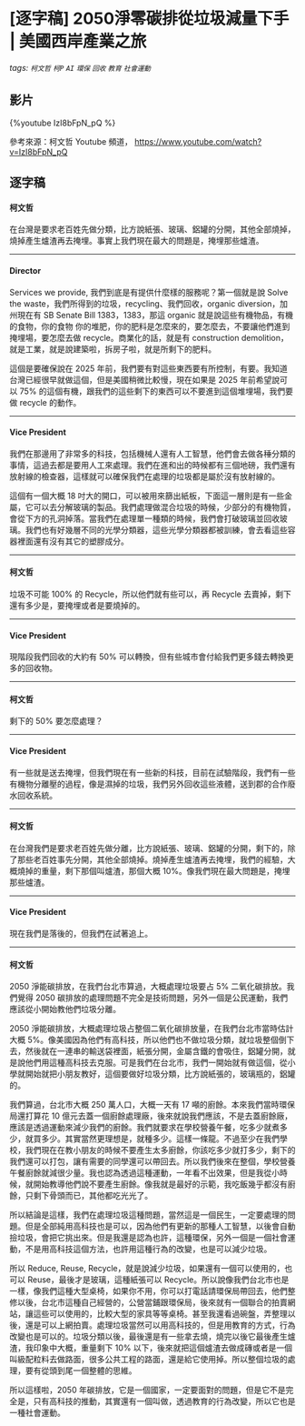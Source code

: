 # [逐字稿] 2050淨零碳排從垃圾減量下手 | 美國西岸產業之旅

###### tags: `柯文哲` `柯P` `AI` `環保` `回收` `教育` `社會運動`

## 影片

{%youtube IzI8bFpN_pQ %}

參考來源：柯文哲 Youtube 頻道， https://www.youtube.com/watch?v=IzI8bFpN_pQ


## 逐字稿

#### 柯文哲

在台灣是要求老百姓先做分類，比方說紙張、玻璃、鋁罐的分開，其他全部燒掉，燒掉產生爐渣再去掩埋。事實上我們現在最大的問題是，掩埋那些爐渣。

---

#### Director 

Services we provide, 我們到底是有提供什麼樣的服務呢？第一個就是說 Solve the waste，我們所得到的垃圾，recycling、我們回收，organic diversion，加州現在有 SB Senate Bill 1383，1383，那這 organic 就是說這些有機物品，有機的食物，你的食物 你的堆肥，你的肥料是怎麼來的，要怎麼去，不要讓他們進到掩埋場，要怎麼去做 recycle。商業化的話，就是有 construction demolition，就是工業，就是說建築啦，拆房子啦，就是所剩下的肥料。

這個是要確保說在 2025 年前，我們要有對這些東西要有所控制，有要。我知道台灣已經很早就做這個，但是美國稍微比較慢，現在如果是 2025 年前希望說可以 75% 的這個有機，跟我們的這些剩下的東西可以不要進到這個堆埋場，我們要做 recycle 的動作。

---


#### Vice President

我們在那邊用了非常多的科技，包括機械人還有人工智慧，他們會去做各䅜分類的事情，這過去都是要用人工來處理。我們在進和出的時候都有三個地磅，我們還有放射線的檢查器，這樣就可以確保我們在處理的垃圾都是屬於沒有放射線的。

這個有一個大概 18 吋大的開口，可以被用來篩出紙板，下面這一層則是有一些金屬，它可以去分解玻璃的製品。我們處理做混合垃圾的時候，少部分的有機物質，會從下方的孔洞掉落。當我們在處理單一種類的時候，我們會打破玻璃並回收玻璃。我們也有好幾層不同的光學分類器，這些光學分類器都被訓練，會去看這些容器裡面還有沒有其它的塑膠成分。

---

#### 柯文哲

垃圾不可能 100% 的 Recycle，所以他們就有些可以，再 Recycle 去賣掉，剩下還有多少是，要掩埋或者是要燒掉的。

---

#### Vice President

現階段我們回收的大約有 50% 可以轉換，但有些城市會付給我們更多錢去轉換更多的回收物。

---

#### 柯文哲

剩下的 50% 要怎麼處理？

---

#### Vice President

有一些就是送去掩埋，但我們現在有一些新的科技，目前在試驗階段，我們有一些有機物分離壓的過程，像是濕掉的垃圾，我們另外回收這些液體，送到郡的合作廢水回收系統。

---

#### 柯文哲

在台灣我們是要求老百姓先做分離，比方說紙張、玻璃、鋁罐的分開，剩下的，除了那些老百姓事先分開，其他全部燒掉。燒掉產生爐渣再去掩埋，我們的經驗，大概燒掉的重量，剩下那個叫爐渣，那個大概 10%。像我們現在最大問題是，掩埋那些爐渣。

---

#### Vice President

現在我們是落後的，但我們在試著追上。 

---

#### 柯文哲

2050 淨能碳排放，在我們台北市算過，大概處理垃圾要占 5% 二氧化碳排放。我們覺得 2050 碳排放的處理問題不完全是技術問題，另外一個是公民運動，我們應該從小開始教他們垃圾分離。

2050 淨能碳排放，大概處理垃圾占整個二氧化碳排放量，在我們台北市當時估計大概 5%。像美國因為他們有高科技，所以他們也不做垃圾分類，就垃圾整個倒下去，然後就在一連串的輸送袋裡面，紙張分開，金屬含鐵的會吸住，鋁罐分開，就是說他們用這種高科技去克服。可是我們在台北市，我們一開始就有做這個，從小學就開始就把小朋友教好，這個要做好垃圾分類，比方說紙張的，玻璃瓶的，鋁罐的。

我們算過，台北市大概 250 萬人口，大概一天有 17 噸的廚餘。本來我們當時環保局還打算花 10 億元去蓋一個廚餘處理廠，後來就說我們應該，不是去蓋廚餘廠，應該是透過運動來減少我們的廚餘。我們就要求在學校營養午餐，吃多少就煮多少，就買多少。其實當然更理想是，就種多少。這樣一條龍。不過至少在我們學校，我們現在在教小朋友的時候不要產生太多廚餘，你該吃多少就打多少，剩下的我們還可以打包，讓有需要的同學還可以帶回去。所以我們後來在整個，學校營養午餐廚餘就減很少量。我也認為透過這種運動，一年看不出效果，但是我從小時候，就開始教導他們說不要產生廚餘。像我就是最好的示範，我吃飯幾乎都沒有廚餘，只剩下骨頭而已，其他都吃光光了。

所以結論是這樣，我們在處理垃圾這種問題，當然這是一個民生，一定要處理的問題。但是全部純用高科技也是可以，因為他們有更新的那種人工智慧，以後會自動撿垃圾，會把它挑出來。但是我還是認為也許，這種環保，另外一個是一個社會運動，不是用高科技這個方法，也許用這種行為的改變，也是可以減少垃圾。

所以 Reduce, Reuse, Recycle，就是說減少垃圾，如果還有一個可以使用的，也可以 Reuse，最後才是玻璃，這種紙張可以 Recycle。所以說像我們台北市也是一樣，像我們這種大型桌椅，如果你不用，你可以打電話請環保局帶回去，他們整修以後，台北市這種自己經營的，公營當鋪跟環保局，後來就有一個聯合的拍賣網站，讓這些可以使用的，比較大型的家具等等桌椅。甚至我還看過碗盤，弄整理以後，還是可以上網拍賣。處理垃圾當然可以用高科技的，但是用教育的方式，行為改變也是可以的。垃圾分類以後，最後還是有一些拿去燒，燒完以後它最後產生爐渣，我印象中大概，重量剩下 10% 以下，後來就把這個爐渣去做成磚或者是一個叫級配粒料去做路面，很多公共工程的路面，還是給它使用掉。所以整個垃圾的處理，要有從頭到尾一個整體的思維。

所以這樣啦，2050 年碳排放，它是一個國家，一定要面對的問題，但是它不是完全是，只有高科技的推動，其實還有一個叫做，透過教育的行為改變，所以它也是一種社會運動。


